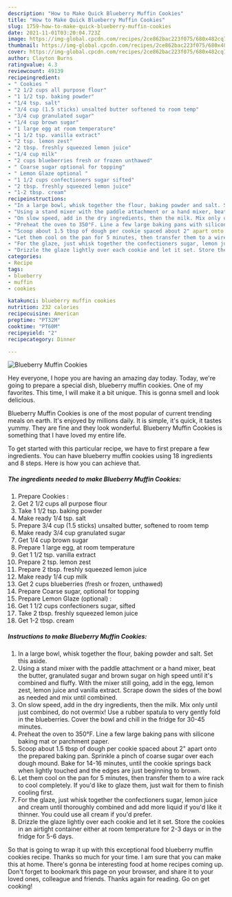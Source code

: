 ```yaml
---
description: "How to Make Quick Blueberry Muffin Cookies"
title: "How to Make Quick Blueberry Muffin Cookies"
slug: 1759-how-to-make-quick-blueberry-muffin-cookies
date: 2021-11-01T03:20:04.723Z
image: https://img-global.cpcdn.com/recipes/2ce862bac223f075/680x482cq70/blueberry-muffin-cookies-recipe-main-photo.jpg
thumbnail: https://img-global.cpcdn.com/recipes/2ce862bac223f075/680x482cq70/blueberry-muffin-cookies-recipe-main-photo.jpg
cover: https://img-global.cpcdn.com/recipes/2ce862bac223f075/680x482cq70/blueberry-muffin-cookies-recipe-main-photo.jpg
author: Clayton Burns
ratingvalue: 4.3
reviewcount: 49139
recipeingredient:
- " Cookies "
- "2 1/2 cups all purpose flour"
- "1 1/2 tsp. baking powder"
- "1/4 tsp. salt"
- "3/4 cup (1.5 sticks) unsalted butter softened to room temp"
- "3/4 cup granulated sugar"
- "1/4 cup brown sugar"
- "1 large egg at room temperature"
- "1 1/2 tsp. vanilla extract"
- "2 tsp. lemon zest"
- "2 tbsp. freshly squeezed lemon juice"
- "1/4 cup milk"
- "2 cups blueberries fresh or frozen unthawed"
- " Coarse sugar optional for topping"
- " Lemon Glaze optional "
- "1 1/2 cups confectioners sugar sifted"
- "2 tbsp. freshly squeezed lemon juice"
- "1-2 tbsp. cream"
recipeinstructions:
- "In a large bowl, whisk together the flour, baking powder and salt. Set this aside."
- "Using a stand mixer with the paddle attachment or a hand mixer, beat the butter, granulated sugar and brown sugar on high speed until it&#39;s combined and fluffy. With the mixer still going, add in the egg, lemon zest, lemon juice and vanilla extract. Scrape down the sides of the bowl as needed and mix until combined."
- "On slow speed, add in the dry ingredients, then the milk. Mix only until just combined, do not overmix! Use a rubber spatula to very gently fold in the blueberries. Cover the bowl and chill in the fridge for 30-45 minutes."
- "Preheat the oven to 350°F. Line a few large baking pans with silicone baking mat or parchment paper."
- "Scoop about 1.5 tbsp of dough per cookie spaced about 2" apart onto the prepared baking pan. Sprinkle a pinch of coarse sugar over each dough mound. Bake for 14-16 minutes, until the cookie springs back when lightly touched and the edges are just beginning to brown."
- "Let them cool on the pan for 5 minutes, then transfer them to a wire rack to cool completely. If you&#39;d like to glaze them, just wait for them to finish cooling first."
- "For the glaze, just whisk together the confectioners sugar, lemon juice and cream until thoroughly combined and add more liquid if you&#39;d like it thinner. You could use all cream if you&#39;d prefer."
- "Drizzle the glaze lightly over each cookie and let it set. Store the cookies in an airtight container either at room temperature for 2-3 days or in the fridge for 5-6 days."
categories:
- Recipe
tags:
- blueberry
- muffin
- cookies

katakunci: blueberry muffin cookies 
nutrition: 232 calories
recipecuisine: American
preptime: "PT32M"
cooktime: "PT60M"
recipeyield: "2"
recipecategory: Dinner

---
```



![Blueberry Muffin Cookies](https://img-global.cpcdn.com/recipes/2ce862bac223f075/680x482cq70/blueberry-muffin-cookies-recipe-main-photo.jpg)

Hey everyone, I hope you are having an amazing day today. Today, we're going to prepare a special dish, blueberry muffin cookies. One of my favorites. This time, I will make it a bit unique. This is gonna smell and look delicious.



Blueberry Muffin Cookies is one of the most popular of current trending meals on earth. It's enjoyed by millions daily. It is simple, it's quick, it tastes yummy. They are fine and they look wonderful. Blueberry Muffin Cookies is something that I have loved my entire life.


To get started with this particular recipe, we have to first prepare a few ingredients. You can have blueberry muffin cookies using 18 ingredients and 8 steps. Here is how you can achieve that.

<!--inarticleads1-->

##### The ingredients needed to make Blueberry Muffin Cookies:

1. Prepare  Cookies :
1. Get 2 1/2 cups all purpose flour
1. Take 1 1/2 tsp. baking powder
1. Make ready 1/4 tsp. salt
1. Prepare 3/4 cup (1.5 sticks) unsalted butter, softened to room temp
1. Make ready 3/4 cup granulated sugar
1. Get 1/4 cup brown sugar
1. Prepare 1 large egg, at room temperature
1. Get 1 1/2 tsp. vanilla extract
1. Prepare 2 tsp. lemon zest
1. Prepare 2 tbsp. freshly squeezed lemon juice
1. Make ready 1/4 cup milk
1. Get 2 cups blueberries (fresh or frozen, unthawed)
1. Prepare  Coarse sugar, optional for topping
1. Prepare  Lemon Glaze (optional) :
1. Get 1 1/2 cups confectioners sugar, sifted
1. Take 2 tbsp. freshly squeezed lemon juice
1. Get 1-2 tbsp. cream




<!--inarticleads2-->

##### Instructions to make Blueberry Muffin Cookies:

1. In a large bowl, whisk together the flour, baking powder and salt. Set this aside.
1. Using a stand mixer with the paddle attachment or a hand mixer, beat the butter, granulated sugar and brown sugar on high speed until it&#39;s combined and fluffy. With the mixer still going, add in the egg, lemon zest, lemon juice and vanilla extract. Scrape down the sides of the bowl as needed and mix until combined.
1. On slow speed, add in the dry ingredients, then the milk. Mix only until just combined, do not overmix! Use a rubber spatula to very gently fold in the blueberries. Cover the bowl and chill in the fridge for 30-45 minutes.
1. Preheat the oven to 350°F. Line a few large baking pans with silicone baking mat or parchment paper.
1. Scoop about 1.5 tbsp of dough per cookie spaced about 2" apart onto the prepared baking pan. Sprinkle a pinch of coarse sugar over each dough mound. Bake for 14-16 minutes, until the cookie springs back when lightly touched and the edges are just beginning to brown.
1. Let them cool on the pan for 5 minutes, then transfer them to a wire rack to cool completely. If you&#39;d like to glaze them, just wait for them to finish cooling first.
1. For the glaze, just whisk together the confectioners sugar, lemon juice and cream until thoroughly combined and add more liquid if you&#39;d like it thinner. You could use all cream if you&#39;d prefer.
1. Drizzle the glaze lightly over each cookie and let it set. Store the cookies in an airtight container either at room temperature for 2-3 days or in the fridge for 5-6 days.




So that is going to wrap it up with this exceptional food blueberry muffin cookies recipe. Thanks so much for your time. I am sure that you can make this at home. There's gonna be interesting food at home recipes coming up. Don't forget to bookmark this page on your browser, and share it to your loved ones, colleague and friends. Thanks again for reading. Go on get cooking!
